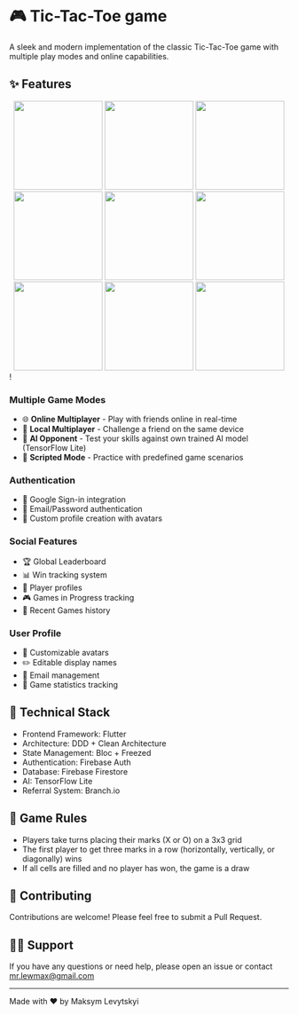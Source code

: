 # 🎮 Tic-Tac-Toe game

A sleek and modern implementation of the classic Tic-Tac-Toe game with multiple play modes and online capabilities.

## ✨ Features

<div align="center">
  <img src="https://github.com/user-attachments/assets/91482454-b81a-4ea6-ac41-0adc637b4627" width="160" />
  <img src="https://github.com/user-attachments/assets/217849cc-cb8c-4f2b-b6a5-ad5874e0bd0a" width="160" />
  <img src="https://github.com/user-attachments/assets/a0025514-731e-4cea-a8c0-495e8386bf86" width="160" />
  <img src="https://github.com/user-attachments/assets/05daa6ce-b34c-4a1f-a52f-b6ebe8ef1abb" width="160" />
  <img src="https://github.com/user-attachments/assets/19269b67-55c2-42a2-8ac8-6fdbede1d7eb" width="160" />
  <img src="https://github.com/user-attachments/assets/4a7b4953-1fc5-4542-a0a8-4e24017f5deb" width="160" />
  <img src="https://github.com/user-attachments/assets/a4e4f583-694f-4767-bca7-0660c68770eb" width="160" />
  <img src="https://github.com/user-attachments/assets/8ddf1a86-4ee2-4b87-bc68-63a8a2f8e840" width="160" />
  <img src="https://github.com/user-attachments/assets/d3218c69-26eb-4464-a361-916acfd8df77" width="160" />
</div>!

### Multiple Game Modes

- 🌐 **Online Multiplayer** - Play with friends online in real-time
- 🤝 **Local Multiplayer** - Challenge a friend on the same device
- 🤖 **AI Opponent** - Test your skills against own trained AI model (TensorFlow Lite)
- 📜 **Scripted Mode** - Practice with predefined game scenarios

### Authentication

- 🔐 Google Sign-in integration
- 📧 Email/Password authentication
- 👤 Custom profile creation with avatars

### Social Features
- 🏆 Global Leaderboard
- 📊 Win tracking system
- 👥 Player profiles
- 🎮 Games in Progress tracking
- 📜 Recent Games history

### User Profile
- 🎨 Customizable avatars
- ✏️ Editable display names
- 📧 Email management
- 🔄 Game statistics tracking


## 🔧 Technical Stack

- Frontend Framework: Flutter
- Architecture: DDD + Clean Architecture
- State Management: Bloc + Freezed
- Authentication: Firebase Auth
- Database: Firebase Firestore
- AI: TensorFlow Lite
- Referral System: Branch.io

## 🎯 Game Rules

- Players take turns placing their marks (X or O) on a 3x3 grid
- The first player to get three marks in a row (horizontally, vertically, or diagonally) wins
- If all cells are filled and no player has won, the game is a draw

## 🤝 Contributing

Contributions are welcome! Please feel free to submit a Pull Request.

## 🙋‍♂️ Support

If you have any questions or need help, please open an issue or contact mr.lewmax@gmail.com

---

Made with ❤️ by Maksym Levytskyi
